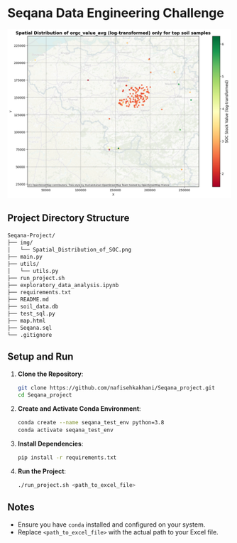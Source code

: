 # Seqana Data Engineering Challenge

![Banner](img/Spatial_Distribution_of_SOC.png)

## Project Directory Structure

```
Seqana-Project/
├── img/
│   └── Spatial_Distribution_of_SOC.png
├── main.py
├── utils/
│   └── utils.py
├── run_project.sh
├── exploratory_data_analysis.ipynb
├── requirements.txt
├── README.md
├── soil_data.db
├── test_sql.py
├── map.html
├── Seqana.sql
└── .gitignore
```

## Setup and Run

1. **Clone the Repository**:
    ```sh
    git clone https://github.com/nafisehkakhani/Seqana_project.git
    cd Seqana_project
    ```

2. **Create and Activate Conda Environment**:
    ```sh
    conda create --name seqana_test_env python=3.8
    conda activate seqana_test_env
    ```

3. **Install Dependencies**:
    ```sh
    pip install -r requirements.txt
    ```

4. **Run the Project**:
    ```sh
    ./run_project.sh <path_to_excel_file>
    ```

## Notes
- Ensure you have `conda` installed and configured on your system.
- Replace `<path_to_excel_file>` with the actual path to your Excel file.
```